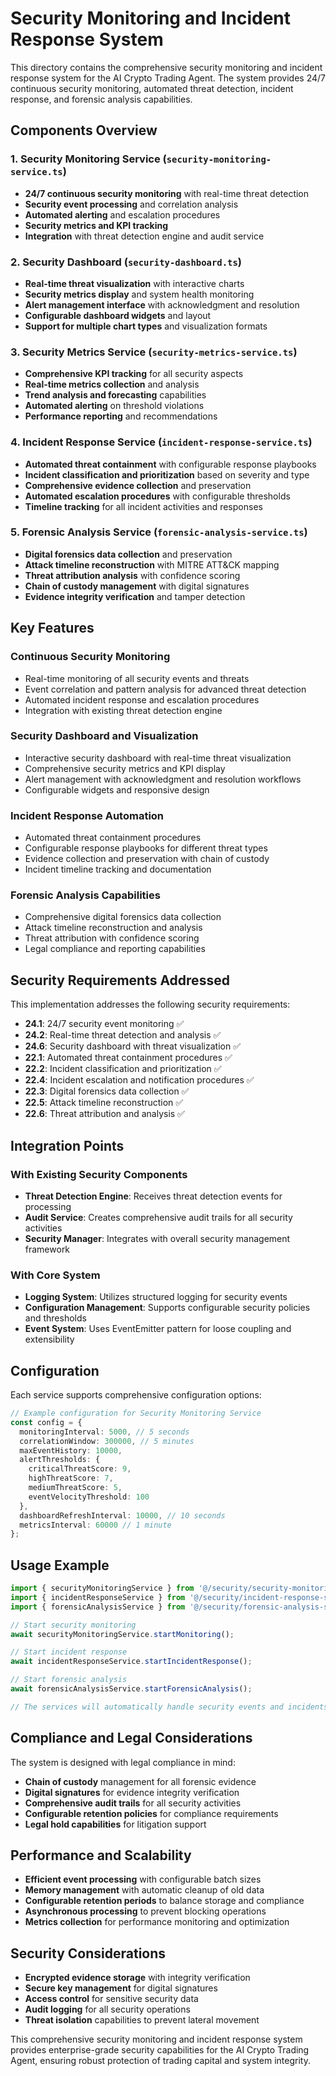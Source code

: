 # Security Monitoring and Incident Response System

This directory contains the comprehensive security monitoring and incident response system for the AI Crypto Trading Agent. The system provides 24/7 continuous security monitoring, automated threat detection, incident response, and forensic analysis capabilities.

## Components Overview

### 1. Security Monitoring Service (`security-monitoring-service.ts`)
- **24/7 continuous security monitoring** with real-time threat detection
- **Security event processing** and correlation analysis
- **Automated alerting** and escalation procedures
- **Security metrics and KPI tracking**
- **Integration** with threat detection engine and audit service

### 2. Security Dashboard (`security-dashboard.ts`)
- **Real-time threat visualization** with interactive charts
- **Security metrics display** and system health monitoring
- **Alert management interface** with acknowledgment and resolution
- **Configurable dashboard widgets** and layout
- **Support for multiple chart types** and visualization formats

### 3. Security Metrics Service (`security-metrics-service.ts`)
- **Comprehensive KPI tracking** for all security aspects
- **Real-time metrics collection** and analysis
- **Trend analysis and forecasting** capabilities
- **Automated alerting** on threshold violations
- **Performance reporting** and recommendations

### 4. Incident Response Service (`incident-response-service.ts`)
- **Automated threat containment** with configurable response playbooks
- **Incident classification and prioritization** based on severity and type
- **Comprehensive evidence collection** and preservation
- **Automated escalation procedures** with configurable thresholds
- **Timeline tracking** for all incident activities and responses

### 5. Forensic Analysis Service (`forensic-analysis-service.ts`)
- **Digital forensics data collection** and preservation
- **Attack timeline reconstruction** with MITRE ATT&CK mapping
- **Threat attribution analysis** with confidence scoring
- **Chain of custody management** with digital signatures
- **Evidence integrity verification** and tamper detection

## Key Features

### Continuous Security Monitoring
- Real-time monitoring of all security events and threats
- Event correlation and pattern analysis for advanced threat detection
- Automated incident response and escalation procedures
- Integration with existing threat detection engine

### Security Dashboard and Visualization
- Interactive security dashboard with real-time threat visualization
- Comprehensive security metrics and KPI display
- Alert management with acknowledgment and resolution workflows
- Configurable widgets and responsive design

### Incident Response Automation
- Automated threat containment procedures
- Configurable response playbooks for different threat types
- Evidence collection and preservation with chain of custody
- Incident timeline tracking and documentation

### Forensic Analysis Capabilities
- Comprehensive digital forensics data collection
- Attack timeline reconstruction and analysis
- Threat attribution with confidence scoring
- Legal compliance and reporting capabilities

## Security Requirements Addressed

This implementation addresses the following security requirements:

- **24.1**: 24/7 security event monitoring ✅
- **24.2**: Real-time threat detection and analysis ✅
- **24.6**: Security dashboard with threat visualization ✅
- **22.1**: Automated threat containment procedures ✅
- **22.2**: Incident classification and prioritization ✅
- **22.4**: Incident escalation and notification procedures ✅
- **22.3**: Digital forensics data collection ✅
- **22.5**: Attack timeline reconstruction ✅
- **22.6**: Threat attribution and analysis ✅

## Integration Points

### With Existing Security Components
- **Threat Detection Engine**: Receives threat detection events for processing
- **Audit Service**: Creates comprehensive audit trails for all security activities
- **Security Manager**: Integrates with overall security management framework

### With Core System
- **Logging System**: Utilizes structured logging for security events
- **Configuration Management**: Supports configurable security policies and thresholds
- **Event System**: Uses EventEmitter pattern for loose coupling and extensibility

## Configuration

Each service supports comprehensive configuration options:

```typescript
// Example configuration for Security Monitoring Service
const config = {
  monitoringInterval: 5000, // 5 seconds
  correlationWindow: 300000, // 5 minutes
  maxEventHistory: 10000,
  alertThresholds: {
    criticalThreatScore: 9,
    highThreatScore: 7,
    mediumThreatScore: 5,
    eventVelocityThreshold: 100
  },
  dashboardRefreshInterval: 10000, // 10 seconds
  metricsInterval: 60000 // 1 minute
};
```

## Usage Example

```typescript
import { securityMonitoringService } from '@/security/security-monitoring-service';
import { incidentResponseService } from '@/security/incident-response-service';
import { forensicAnalysisService } from '@/security/forensic-analysis-service';

// Start security monitoring
await securityMonitoringService.startMonitoring();

// Start incident response
await incidentResponseService.startIncidentResponse();

// Start forensic analysis
await forensicAnalysisService.startForensicAnalysis();

// The services will automatically handle security events and incidents
```

## Compliance and Legal Considerations

The system is designed with legal compliance in mind:

- **Chain of custody** management for all forensic evidence
- **Digital signatures** for evidence integrity verification
- **Comprehensive audit trails** for all security activities
- **Configurable retention policies** for compliance requirements
- **Legal hold capabilities** for litigation support

## Performance and Scalability

- **Efficient event processing** with configurable batch sizes
- **Memory management** with automatic cleanup of old data
- **Configurable retention periods** to balance storage and compliance
- **Asynchronous processing** to prevent blocking operations
- **Metrics collection** for performance monitoring and optimization

## Security Considerations

- **Encrypted evidence storage** with integrity verification
- **Secure key management** for digital signatures
- **Access control** for sensitive security data
- **Audit logging** for all security operations
- **Threat isolation** capabilities to prevent lateral movement

This comprehensive security monitoring and incident response system provides enterprise-grade security capabilities for the AI Crypto Trading Agent, ensuring robust protection of trading capital and system integrity.